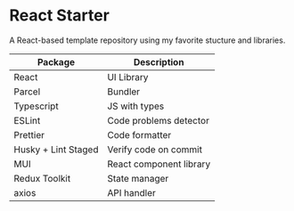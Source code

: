 # React Starter

A React-based template repository using my favorite stucture and libraries.

| Package             | Description             |
| ------------------- | ----------------------- |
| React               | UI Library              |
| Parcel              | Bundler                 |
| Typescript          | JS with types           |
| ESLint              | Code problems detector  |
| Prettier            | Code formatter          |
| Husky + Lint Staged | Verify code on commit   |
| MUI                 | React component library |
| Redux Toolkit       | State manager           |
| axios               | API handler             |
